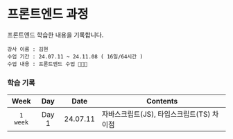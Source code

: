 # 프론트엔드 과정

프론트엔드 학습한 내용을 기록합니다.

    강사 이름 : 김현
    수업 기간 : 24.07.11 ~ 24.11.08 ( 16일/64시간 )
    수업 내용 : 프론트엔드 수업 👩🏻‍💻

### 학습 기록

|   Week   |  Day  |   Date   | Contents                                  |
| :------: | :---: | :------: | ----------------------------------------- |
| `1 week` | Day 1 | 24.07.11 | 자바스크립트(JS), 타입스크립트(TS) 차이점 |
